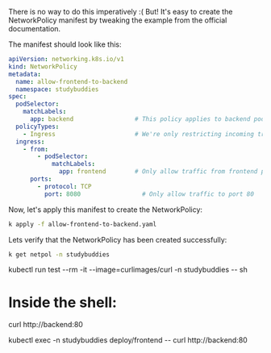 There is no way to do this imperatively :( But! It's easy to create the NetworkPolicy manifest by tweaking the example from the official documentation.

The manifest should look like this:

```yaml
apiVersion: networking.k8s.io/v1
kind: NetworkPolicy
metadata:
  name: allow-frontend-to-backend
  namespace: studybuddies
spec:
  podSelector:
    matchLabels:
      app: backend                 # This policy applies to backend pods only
  policyTypes:
    - Ingress                      # We're only restricting incoming traffic
  ingress:
    - from:
        - podSelector:
            matchLabels:
              app: frontend        # Only allow traffic from frontend pods
      ports:
        - protocol: TCP
          port: 8080                 # Only allow traffic to port 80
```

Now, let's apply this manifest to create the NetworkPolicy:

```bash
k apply -f allow-frontend-to-backend.yaml
```

Lets verify that the NetworkPolicy has been created successfully:

```bash
k get netpol -n studybuddies
```

kubectl run test --rm -it --image=curlimages/curl -n studybuddies -- sh
# Inside the shell:
curl http://backend:80

kubectl exec -n studybuddies deploy/frontend -- curl http://backend:80



